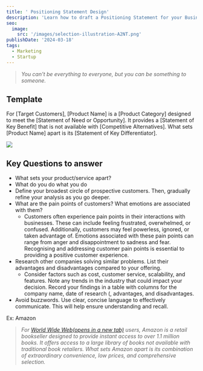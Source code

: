 ```yaml
---
title: ' Positioning Statement Design'
description: 'Learn how to draft a Positioning Statement for your Business '
seo:
  image:
    src: '/images/selection-illustration-A2NT.png'
publishDate: '2024-03-18'
tags:
  - Marketing
  - Startup
---
```


> _You can't be everything to everyone, but you can be something to someone._

## **Template**

For \[Target Customers\], \[Product Name\] is a \[Product Category\] designed to meet the \[Statement of Need or Opportunity\]. It provides a \[Statement of Key Benefit\] that is not available with \[Competitive Alternatives\]. What sets \[Product Name\] apart is its \[Statement of Key Differentiator\].

![](/images/selection-illustration-QyMD.png)

## **Key Questions to answer**

- What sets your product/service apart?
- What do you do what you do
- Define your broadest circle of prospective customers. Then, gradually refine your analysis as you go deeper.
- What are the pain points of customers? What emotions are associated with them?
  - Customers often experience pain points in their interactions with businesses. These can include feeling frustrated, overwhelmed, or confused. Additionally, customers may feel powerless, ignored, or taken advantage of. Emotions associated with these pain points can range from anger and disappointment to sadness and fear. Recognising and addressing customer pain points is essential to providing a positive customer experience.
- Research other companies solving similar problems. List their advantages and disadvantages compared to your offering.
  - Consider factors such as cost, customer service, scalability, and features. Note any trends in the industry that could impact your decision. Record your findings in a table with columns for the company name, date of research (, advantages, and disadvantages.
- Avoid buzzwords. Use clear, concise language to effectively communicate. This will help ensure understanding and recall.

Ex: Amazon

> _For [World Wide Web(opens in a new tab)](https://www.webopedia.com/TERM/W/World_Wide_Web.html) users, Amazon is a retail bookseller designed to provide instant access to over 1.1 million books. It offers access to a large library of books not available with traditional book retailers. What sets Amazon apart is its combination of extraordinary convenience, low prices, and comprehensive selection._
